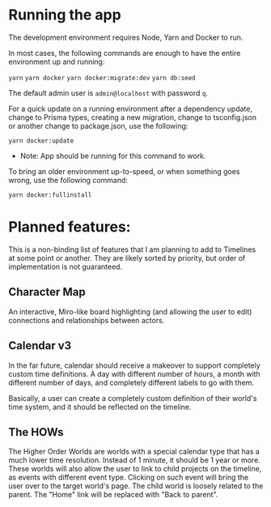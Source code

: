 # Running the app

The development environment requires Node, Yarn and Docker to run.

In most cases, the following commands are enough to have the entire environment up and running:

`yarn` <!-- Install dependencies -->
`yarn docker` <!-- Run containers -->
`yarn docker:migrate:dev` <!-- Run migrations -->
`yarn db:seed` <!-- Create the default user -->

The default admin user is `admin@localhost` with password `q`.

For a quick update on a running environment after a dependency update, change to Prisma types, creating a new migration, change to tsconfig.json or another change to package.json, use the following:

`yarn docker:update`

- Note: App should be running for this command to work.

To bring an older environment up-to-speed, or when something goes wrong, use the following command:

`yarn docker:fullinstall`

# Planned features:

This is a non-binding list of features that I am planning to add to Timelines at some point or another. They are likely sorted by priority, but order of implementation is not guaranteed.

## Character Map

An interactive, Miro-like board highlighting (and allowing the user to edit) connections and relationships between actors.

## Calendar v3

In the far future, calendar should receive a makeover to support completely custom time definitions. A day with different number of hours, a month with different number of days, and completely different labels to go with them.

Basically, a user can create a completely custom definition of their world's time system, and it should be reflected on the timeline.

## The HOWs

The Higher Order Worlds are worlds with a special calendar type that has a much lower time resolution. Instead of 1 minute, it should be 1 year or more. These worlds will also allow the user to link to child projects on the timeline, as events with different event type. Clicking on such event will bring the user over to the target world's page.
The child world is loosely related to the parent. The "Home" link will be replaced with "Back to parent".
